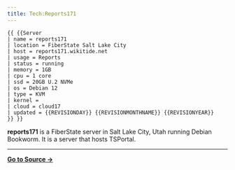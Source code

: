 ```yaml
---
title: Tech:Reports171
---
```


```
{{ {{Server
| name = reports171
| location = FiberState Salt Lake City
| host = reports171.wikitide.net
| usage = Reports
| status = running
| memory = 1GB
| cpu = 1 core
| ssd = 20GB U.2 NVMe
| os = Debian 12
| type = KVM
| kernel =
| cloud = cloud17
| updated = {{REVISIONDAY}} {{REVISIONMONTHNAME}} {{REVISIONYEAR}}
}} }}
```

**reports171** is a FiberState server in Salt Lake City, Utah running Debian Bookworm. It is a server that hosts TSPortal.



----
**[Go to Source &rarr;](https://meta.miraheze.org/wiki/Tech:Reports171)**